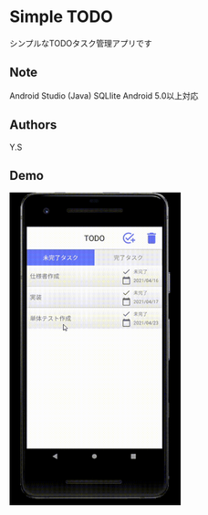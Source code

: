 # Simple TODO

シンプルなTODOタスク管理アプリです

## Note

Android Studio (Java)
SQLIite 
Android 5.0以上対応

## Authors

Y.S

## Demo

<img src="https://github.com/WTShimizu/todo-shimizu/blob/main/Android-Emulator-Pixel_2_API_29_5554-2021-04-15-15-54-54.gif" width="300px"></video>
